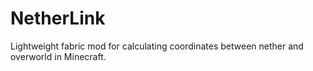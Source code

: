 # NetherLink
Lightweight fabric mod for calculating coordinates between nether and overworld in Minecraft.
